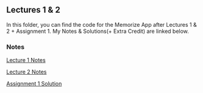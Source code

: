 
## Lectures 1 & 2
In this folder, you can find the code for the Memorize App after Lectures 1 & 2 + Assignment 1. My Notes & Solutions(+ Extra Credit) are linked below.

### Notes 

[Lecture 1 Notes](https://github.com/sk-ruban/CS193p/blob/master/Lecture%20Notes/01%20-%20Intro%20to%20SwiftUI.md)

[Lecture 2 Notes](https://github.com/sk-ruban/CS193p/blob/master/Lecture%20Notes/02%20-%20MVVM%20%2B%20Swift%20Types.md)

[Assignment 1 Solution](https://github.com/sk-ruban/CS193p/blob/master/Assignments/Assignment%201.md)

